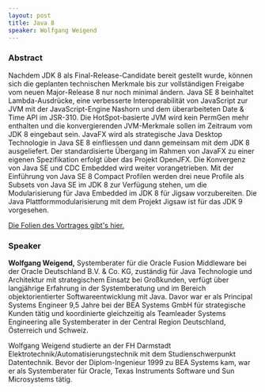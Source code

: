 ```yaml
---
layout: post
title: Java 8
speaker: Wolfgang Weigend
---
```


### Abstract

Nachdem JDK 8 als Final-Release-Candidate bereit gestellt wurde, können sich die geplanten technischen Merkmale bis zur vollständigen Freigabe vom neuen Major-Release 8 nur noch minimal ändern. Java SE 8 beinhaltet Lambda-Ausdrücke, eine verbesserte Interoperabilität von JavaScript zur JVM mit der JavaScript-Engine Nashorn und dem überarbeiteten Date & Time API im JSR-310. Die HotSpot-basierte JVM wird kein PermGen mehr enthalten und die konvergierenden JVM-Merkmale sollen im Zeitraum vom JDK 8 eingebaut sein. JavaFX wird als strategische Java Desktop Technologie in Java SE 8 einfliessen und dann gemeinsam mit dem JDK 8 ausgeliefert. Der standardisierte Übergang im Rahmen von JavaFX zu einer eigenen Spezifikation erfolgt über das Projekt OpenJFX. Die Konvergenz von Java SE und CDC Embedded wird weiter vorangetrieben. Mit der Einführung von Java SE 8 Compact Profilen werden drei neue Profile als Subsets von Java SE im JDK 8 zur Verfügung stehen, um die Modularisierung für Java Embedded im JDK 8 für Jigsaw vorzubereiten. Die Java Plattformmodularisierung mit dem Projekt Jigsaw ist für das JDK 9 vorgesehen.

[Die Folien des Vortrages gibt's hier.](/files/oraclejavase8.pdf)

### Speaker

__Wolfgang Weigend,__ Systemberater für die Oracle Fusion Middleware bei der Oracle Deutschland B.V. & Co. KG, zuständig für Java Technologie und Architektur mit strategischem Einsatz bei Großkunden, verfügt über langjährige Erfahrung in der Systemberatung und im Bereich objektorientierter Softwareentwicklung mit Java. Davor war er als Principal Systems Engineer 9,5 Jahre bei der BEA Systems GmbH für strategische Kunden tätig und koordinierte gleichzeitig als Teamleader Systems Engineering alle Systemberater in der Central Region Deutschland, Österreich und Schweiz.

Wolfgang Weigend studierte an der FH Darmstadt Elektrotechnik/Automatisierungstechnik mit dem Studienschwerpunkt Datentechnik. Bevor der Diplom-Ingenieur 1999 zu BEA Systems kam, war er als Systemberater für Oracle, Texas Instruments Software und Sun Microsystems tätig.
